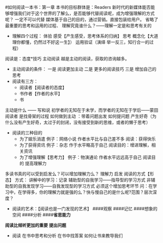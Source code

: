 #如何阅读一本书：第一章
本书的目标群体是：Readers
新时代的新媒体能否能够增强我们对于这个世界的了解么，是否能够代替阅读呢，成为增强理解的方式呢？
一定不可以代替
媒体基于自己的目的，通过营销。直接包装给用户。
省略了最重要的思考和运用的过程、
理解究竟谁什么？——理解一定是和思考有关的
- 理解四个过程：
  体验
  感受【产生感受，思考体系的归纳】
  思考 概念化【大道理你都懂，仍然过不好这一生】）
  运用验证（演绎 举一反三，知行合一的过程）

阅读是：态度*技巧
主动阅读 越是主动的阅读，获取的咨询越多。
- 主动阅读的条件：
    一是 阅读更加主动
    二是 更多的阅读技巧
    三是 增加自己的思考
- 阅读有三方：
  - 阅读者【阅读者的态度】
  - 书作者【作者的水平】
   - 书

主动是什么 ——  写和说
初学者的无知在于未学，而学者的无知在于学后——蒙田
阅读者 是找骨架的过程
如何做到主动 ：带着问题出发
如何提问题
产生好奇（为什么没有产生好奇，太过于的封闭，没有接受到新的思维，或者的懒于思考）
- 阅读的三种目的
  -  为了娱乐消遣
                例子：网络小说
                作者水平比与自己差不多
                阅读：获得快乐
  - 为了获得资讯
例子：杂志
作于水平略高于自己
阅读目的：增进理解，相关资讯
  - 为了增强理解【思考力】
例子：物演通论
作者水平远远高于自己
阅读目的 提高理解力




多读书真的可以受到启发么？可以增加理解力么？
理解力
启发
阅读的方式【形态】
方式：
讲解中的学习：记录
辅助型的自我学习——指导型的学习方式
非辅助型的自我发现学习——自我发现型的学习方式
必须这个增加思考环节
问：在学习中，在学得多，你的理解力就是强的么？快与慢自己的是什么呢?范围？层次深度？
- 阅读的艺术：【阅读也是一门发现的艺术】
####观察
####记忆
####想象的空间
####分析
####**省思能力**

**阅读比倾听更加的重要**
**提出问题**
- 阅读
在书中思考和分析
在书中找答案
如何让书来教导我们
